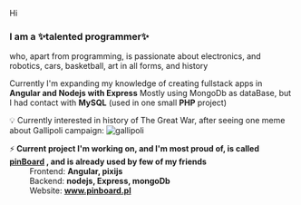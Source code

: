 Hi<b><h3>I am a ✨talented programmer✨</h3></b> who, apart from programming, is passionate about electronics, and robotics, cars, basketball, art in all forms, and history

Currently I'm expanding my knowledge of creating fullstack apps in <b>Angular and Nodejs with Express</b>
Mostly using MongoDb as dataBase, but I had contact with <b>MySQL</b> (used in one small <b>PHP</b> project)

💡 Currently interested in history of The Great War, after seeing one meme about Gallipoli campaign:
![gallipoli](https://user-images.githubusercontent.com/96724682/223203020-20768c57-e799-428b-96bf-0934a5594288.jpg)

⚡<b> Current project I'm working on, and I'm most proud of, is called</h4> [pinBoard](http://www.pinboard.pl) , and is already used by few of my friends</b>
<br />&nbsp;&nbsp;&nbsp;&nbsp;&nbsp;&nbsp;&nbsp;&nbsp;&nbsp;Frontend: <b>Angular, pixijs</b>
<br />&nbsp;&nbsp;&nbsp;&nbsp;&nbsp;&nbsp;&nbsp;&nbsp;&nbsp;Backend: <b>nodejs, Express, mongoDb</b>
<br />&nbsp;&nbsp;&nbsp;&nbsp;&nbsp;&nbsp;&nbsp;&nbsp;&nbsp;Website: <b>www.pinboard.pl</b>
